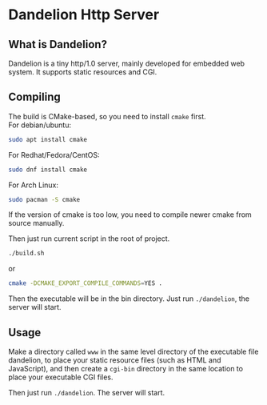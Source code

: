 # Dandelion Http Server

## What is Dandelion?

Dandelion is a tiny http/1.0 server, mainly developed for embedded web system. It supports static resources and CGI.

## Compiling

The build is CMake-based, so you need to install `cmake` first.  
For debian/ubuntu:
```bash
sudo apt install cmake
```

For Redhat/Fedora/CentOS:
```bash
sudo dnf install cmake
```

For Arch Linux:
```bash
sudo pacman -S cmake
```

If the version of cmake is too low, you need to compile newer cmake from source manually.

Then just run current script in the root of project.
```bash
./build.sh
```

or

```bash
cmake -DCMAKE_EXPORT_COMPILE_COMMANDS=YES .
```

Then the executable will be in the bin directory. Just run `./dandelion`, the server will start.

## Usage

Make a directory called `www` in the same level directory of the executable file dandelion, to place your static resource files (such as HTML and JavaScript), and then create a `cgi-bin` directory in the same location to place your executable CGI files.

Then just run `./dandelion`. The server will start.

